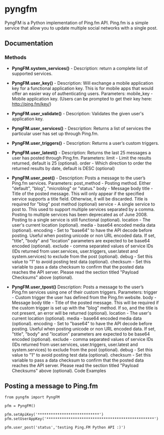 # pyngfm

PyngFM is a Python implementation of Ping.fm API. Ping.fm is a simple service that allow you to update multiple social networks with a single post.

## Documentation

### Methods

* **PyngFM.system_services()** - Description: return a complete list of supported services.

* **PyngFM.user_key()** - Description: Will exchange a mobile application key for a functional application key. This is for mobile apps that would offer an easier way of authenticating users. Parameters: mobile_key - Mobile application key. (Users can be prompted to get their key here: http://ping.fm/key/)

* **PyngFM.user_validate()** - Description: Validates the given user's application key.

* **PyngFM.user_services()** - Description: Returns a list of services the particular user has set up through Ping.fm.

* **PyngFM.user_triggers()** - Description: Returns a user’s custom triggers.

* **PyngFM.user_latest()** - Description: Returns the last 25 messages a user has posted through Ping.fm. Parameters: limit - Limit the results returned, default is 25 (optional). order - Which direction to order the returned results by date, default is DESC (optional) 

* **PyngFM.user_post()** - Description: Posts a message to the user’s Ping.fm services. Parameters: 
post_method - Posting method. Either "default", "blog", "microblog" or "status."
body - Message body
title - Title of the posted message. This will only appear if the specified service supports a title field. Otherwise, it will be discarded. Title is required for "blog" post method (optional)
service - A single service to post to. This used to support multiple services separated by a comma. Posting to multiple services has been deprecated as of June 2008. Posting to a single service is still functional (optional).
location - The user's current location (optional).
media - base64 encoded media data (optional).
encoding - Set to "base64" to have the API decode before posting. Useful when posting unicode or non URL encoded data. If set, "title", "body" and "location" parameters are expected to be base64 encoded (optional).
exclude - comma separated values of service IDs (IDs returned from user.services, user.triggers, user.latest and system.services) to exclude from the post (optional).
debug - Set this value to "1" to avoid posting test data (optional).
checksum - Set this variable to pass a data checksum to confirm that the posted data reaches the API server. Please read the section titled "Payload Checksums" above (optional).

* **PyngFM.user_tpost()**
Description: Posts a message to the user’s Ping.fm services using one of their custom triggers. Parameters: 
trigger - Custom trigger the user has defined from the Ping.fm website.
body - Message body
title - Title of the posted message. This will be required if the custom trigger is set up with the "blog" method. If so, and the title is not present, an error will be returned (optional).
location - The user's current location (optional).
media - base64 encoded media data (optional).
encoding - Set to "base64" to have the API decode before posting. Useful when posting unicode or non URL encoded data. If set, "title", "body" and "location" parameters are expected to be base64 encoded (optional).
exclude - comma separated values of service IDs (IDs returned from user.services, user.triggers, user.latest and system.services) to exclude from the post (optional).
debug - Set this value to "1" to avoid posting test data (optional).
checksum - Set this variable to pass a data checksum to confirm that the posted data reaches the API server. Please read the section titled "Payload Checksums" above (optional).
Code Examples

## Posting a message to Ping.fm

```
from pyngfm import PyngFM

pfm = PyngFM()

pfm.setApiKey('****************************')
pfm.setUserAppKey('*************************************************')

pfm.user_post('status','testing Ping.FM Python API :)')
```
